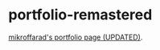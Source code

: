 # portfolio-remastered
[mikroffarad's portfolio page (UPDATED)]((https://mikroffarad.github.io/portfolio-remastered/)).
